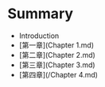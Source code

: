 # Summary

* Introduction
* [第一章](Chapter 1.md)
* [第二章](Chapter 2.md)
* [第三章](Chapter 3.md)
* [第四章](/Chapter 4.md)



